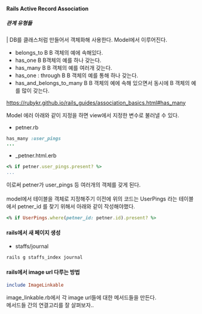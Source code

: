 #### Rails Active Record Association 
##### 관계 유형들 
| DB를 클래스처럼 만들어서 객체화해 사용한다. Model에서 이루어진다. 
- belongs_to B B 객체의 예에 속해있다. 
- has_one B B객체의 예를 하나 갖는다. 
- has_many B B 객체의 예를 여러개 갖는다. 
- has_one : through B B 객체의 예를 통해 하나 갖는다.
- has_and_belongs_to_many B B 객체의 예에 속해 있으면서 동시에 B 객체의 예를 많이 갖는다. 


https://rubykr.github.io/rails_guides/association_basics.html#has_many

Model 에러 아래와 같이 지정을 하면 view에서 지정한 변수로 불러낼 수 있다. 

- petner.rb
```ruby
has_many :user_pings
...
```
- _petner.html.erb

```ruby
<% if petner.user_pings.present? %>
...
```

이로써 petner가 user_pings 등 여러개의 객체를 갖게 된다.<br>
<br>
model에서 테이블을 객체로 지정해주기 이전에 위의 코드는 UserPings 라는 테이블에서 petner_id 를 찾기 위해서 아래와 같이 작성해야했다. 
```ruby 
<% if UserPings.where(petner_id: petner.id).present? %>
```


#### rails에서 새 페이지 생성 
- staffs/journal

```bash 
rails g staffs_index journal 
```

#### rails에서 image url 다루는 방법

```ruby
include ImageLinkable
```
image_linkable.rb에서 각 image url들에 대한 메서드들을 만든다.<br>
메서드들 간의 연결고리를 잘 살펴보자..
